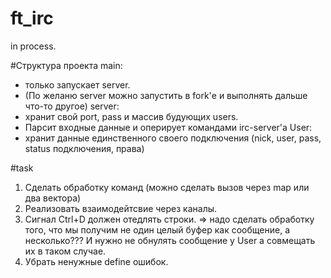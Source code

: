 # ft_irc

in process.

#Структура проекта
main:
* только запускает server. 
* (По желаню server можно запустить в fork'е и выполнять дальше что-то другое)
server:
* хранит свой port, pass и массив будующих users.
* Парсит входные данные и оперирует командами irc-server'а
User:
* хранит данные единственного своего подключения (nick, user, pass, status подключения, права)

#task
1. Сделать обработку команд (можно сделать вызов через map или два вектора)
2. Реализовать взаимодейтсвие через каналы.
3. Сигнал Ctrl+D должен отедлять строки. => надо сделать обработку того, что мы получим не один целый буфер как сообщение, а несколько???
    И нужно не обнулять сообщение у User а совмещать их в таком случае.
4. Убрать ненужные define ошибок.